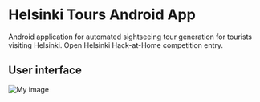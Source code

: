 Helsinki Tours Android App
==============

Android application for automated sightseeing tour generation for tourists visiting Helsinki.
Open Helsinki Hack-at-Home competition entry.


User interface
--------------------------

![My image](http://i.imgur.com/0d5iWQ8.jpg)
